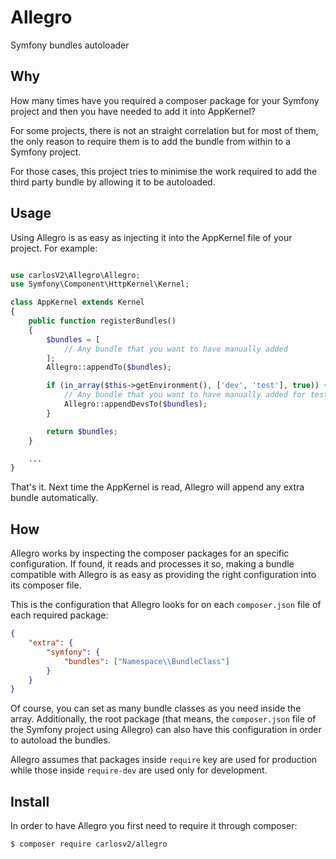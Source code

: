 # Allegro

Symfony bundles autoloader


## Why

How many times have you required a composer package for your Symfony project
and then you have needed to add it into AppKernel?

For some projects, there is not an straight correlation but for most of them,
the only reason to require them is to add the bundle from within to a Symfony
project.

For those cases, this project tries to minimise the work required to add the
third party bundle by allowing it to be autoloaded.


## Usage

Using Allegro is as easy as injecting it into the AppKernel file of your
project. For example:

```php

use carlosV2\Allegro\Allegro;
use Symfony\Component\HttpKernel\Kernel;

class AppKernel extends Kernel
{
    public function registerBundles()
    {
        $bundles = [
            // Any bundle that you want to have manually added
        ];
        Allegro::appendTo($bundles);

        if (in_array($this->getEnvironment(), ['dev', 'test'], true)) {
            // Any bundle that you want to have manually added for tests
            Allegro::appendDevsTo($bundles);
        }

        return $bundles;
    }

    ...
}

```

That's it. Next time the AppKernel is read, Allegro will append any extra
bundle automatically.


## How

Allegro works by inspecting the composer packages for an specific configuration.
If found, it reads and processes it so, making a bundle compatible with Allegro
is as easy as providing the right configuration into its composer file.

This is the configuration that Allegro looks for on each `composer.json` file of
each required package:

```json
{
    "extra": {
        "symfony": {
            "bundles": ["Namespace\\BundleClass"]
        }
    }
}
```

Of course, you can set as many bundle classes as you need inside the array. Additionally,
the root package (that means, the `composer.json` file of the Symfony project using
Allegro) can also have this configuration in order to autoload the bundles.

Allegro assumes that packages inside `require` key are used for production while
those inside `require-dev` are used only for development.


## Install

In order to have Allegro you first need to require it through composer:

```bash
$ composer require carlosv2/allegro
```

